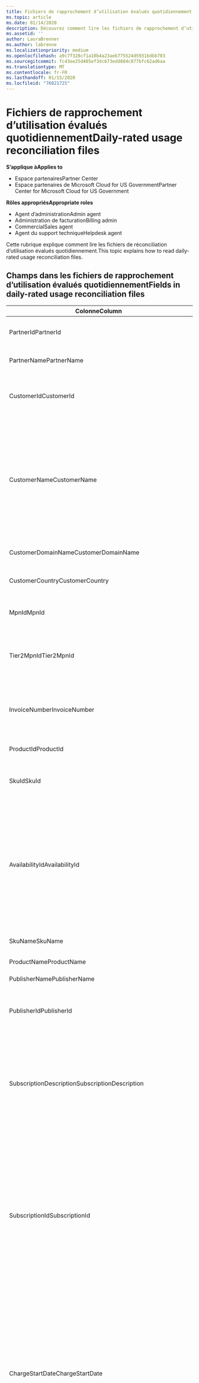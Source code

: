 ```yaml
---
title: Fichiers de rapprochement d’utilisation évalués quotidiennement | Espace partenaires
ms.topic: article
ms.date: 01/14/2020
description: Découvrez comment lire les fichiers de rapprochement d’utilisation évalués quotidiennement dans l’espace partenaires.
ms.assetid: ''
author: LauraBrenner
ms.author: labrenne
ms.localizationpriority: medium
ms.openlocfilehash: a9c7f328cf1a10b4a23aeb775524d5931bdbb703
ms.sourcegitcommit: fc43ee25d405ef3dc673edd884c877bfc62ad6aa
ms.translationtype: MT
ms.contentlocale: fr-FR
ms.lasthandoff: 01/15/2020
ms.locfileid: "76021725"
---
```

# <a name="daily-rated-usage-reconciliation-files"></a><span data-ttu-id="d0ad8-103">Fichiers de rapprochement d’utilisation évalués quotidiennement</span><span class="sxs-lookup"><span data-stu-id="d0ad8-103">Daily-rated usage reconciliation files</span></span>

<span data-ttu-id="d0ad8-104">**S’applique à**</span><span class="sxs-lookup"><span data-stu-id="d0ad8-104">**Applies to**</span></span>

- <span data-ttu-id="d0ad8-105">Espace partenaires</span><span class="sxs-lookup"><span data-stu-id="d0ad8-105">Partner Center</span></span>
- <span data-ttu-id="d0ad8-106">Espace partenaires de Microsoft Cloud for US Government</span><span class="sxs-lookup"><span data-stu-id="d0ad8-106">Partner Center for Microsoft Cloud for US Government</span></span>

<span data-ttu-id="d0ad8-107">**Rôles appropriés**</span><span class="sxs-lookup"><span data-stu-id="d0ad8-107">**Appropriate roles**</span></span>

- <span data-ttu-id="d0ad8-108">Agent d’administration</span><span class="sxs-lookup"><span data-stu-id="d0ad8-108">Admin agent</span></span>
- <span data-ttu-id="d0ad8-109">Administration de facturation</span><span class="sxs-lookup"><span data-stu-id="d0ad8-109">Billing admin</span></span>
- <span data-ttu-id="d0ad8-110">Commercial</span><span class="sxs-lookup"><span data-stu-id="d0ad8-110">Sales agent</span></span>
- <span data-ttu-id="d0ad8-111">Agent du support technique</span><span class="sxs-lookup"><span data-stu-id="d0ad8-111">Helpdesk agent</span></span>

<span data-ttu-id="d0ad8-112">Cette rubrique explique comment lire les fichiers de réconciliation d’utilisation évalués quotidiennement.</span><span class="sxs-lookup"><span data-stu-id="d0ad8-112">This topic explains how to read daily-rated usage reconciliation files.</span></span>

## <a name="fields-in-daily-rated-usage-reconciliation-files"></a><span data-ttu-id="d0ad8-113">Champs dans les fichiers de rapprochement d’utilisation évalués quotidiennement</span><span class="sxs-lookup"><span data-stu-id="d0ad8-113">Fields in daily-rated usage reconciliation files</span></span>

| <span data-ttu-id="d0ad8-114">Colonne</span><span class="sxs-lookup"><span data-stu-id="d0ad8-114">Column</span></span> | <span data-ttu-id="d0ad8-115">Description</span><span class="sxs-lookup"><span data-stu-id="d0ad8-115">Description</span></span> |
| ------ | ----------- |
| <span data-ttu-id="d0ad8-116">PartnerId</span><span class="sxs-lookup"><span data-stu-id="d0ad8-116">PartnerId</span></span> | <span data-ttu-id="d0ad8-117">Identificateur de partenaire au format GUID.</span><span class="sxs-lookup"><span data-stu-id="d0ad8-117">Partner identifier in GUID format.</span></span> |
| <span data-ttu-id="d0ad8-118">PartnerName</span><span class="sxs-lookup"><span data-stu-id="d0ad8-118">PartnerName</span></span> | <span data-ttu-id="d0ad8-119">Nom du partenaire.</span><span class="sxs-lookup"><span data-stu-id="d0ad8-119">Partner name.</span></span> |
| <span data-ttu-id="d0ad8-120">CustomerId</span><span class="sxs-lookup"><span data-stu-id="d0ad8-120">CustomerId</span></span> | <span data-ttu-id="d0ad8-121">Identificateur Microsoft unique du client au format GUID.</span><span class="sxs-lookup"><span data-stu-id="d0ad8-121">Unique Microsoft identifier for the customer in GUID format.</span></span> |
| <span data-ttu-id="d0ad8-122">CustomerName</span><span class="sxs-lookup"><span data-stu-id="d0ad8-122">CustomerName</span></span> | <span data-ttu-id="d0ad8-123">Nom de l’entreprise du client comme indiqué dans l’Espace partenaires.</span><span class="sxs-lookup"><span data-stu-id="d0ad8-123">Customer's organization name as reported in Partner Center.</span></span> <span data-ttu-id="d0ad8-124">*Cette colonne est très importante pour rapprocher la facture de vos informations système.*</span><span class="sxs-lookup"><span data-stu-id="d0ad8-124">*This column is very important for reconciling the invoice with your system information.*</span></span> |
| <span data-ttu-id="d0ad8-125">CustomerDomainName</span><span class="sxs-lookup"><span data-stu-id="d0ad8-125">CustomerDomainName</span></span> | <span data-ttu-id="d0ad8-126">Nom de domaine du client.</span><span class="sxs-lookup"><span data-stu-id="d0ad8-126">The customer's domain name.</span></span> |
| <span data-ttu-id="d0ad8-127">CustomerCountry</span><span class="sxs-lookup"><span data-stu-id="d0ad8-127">CustomerCountry</span></span> | <span data-ttu-id="d0ad8-128">Le pays dans lequel se trouve le client.</span><span class="sxs-lookup"><span data-stu-id="d0ad8-128">The country in which the customer is located.</span></span> |
| <span data-ttu-id="d0ad8-129">MpnId</span><span class="sxs-lookup"><span data-stu-id="d0ad8-129">MpnId</span></span> | <span data-ttu-id="d0ad8-130">Identificateur MPN du partenaire CSP.</span><span class="sxs-lookup"><span data-stu-id="d0ad8-130">MPN identifier of the CSP partner.</span></span> |
| <span data-ttu-id="d0ad8-131">Tier2MpnId</span><span class="sxs-lookup"><span data-stu-id="d0ad8-131">Tier2MpnId</span></span> | <span data-ttu-id="d0ad8-132">Identificateur MPN du revendeur de l’enregistrement pour l’abonnement.</span><span class="sxs-lookup"><span data-stu-id="d0ad8-132">MPN identifier of the reseller of record for the subscription.</span></span> |
| <span data-ttu-id="d0ad8-133">InvoiceNumber</span><span class="sxs-lookup"><span data-stu-id="d0ad8-133">InvoiceNumber</span></span> | <span data-ttu-id="d0ad8-134">Le numéro de la facture dans laquelle la transaction spécifiée apparaît.</span><span class="sxs-lookup"><span data-stu-id="d0ad8-134">Invoice number where the specified transaction appears.</span></span> |
| <span data-ttu-id="d0ad8-135">ProductId</span><span class="sxs-lookup"><span data-stu-id="d0ad8-135">ProductId</span></span> | <span data-ttu-id="d0ad8-136">Identificateur du produit.</span><span class="sxs-lookup"><span data-stu-id="d0ad8-136">The identifier for the product.</span></span> |
| <span data-ttu-id="d0ad8-137">SkuId</span><span class="sxs-lookup"><span data-stu-id="d0ad8-137">SkuId</span></span> | <span data-ttu-id="d0ad8-138">Identificateur d’une référence (SKU) particulière.</span><span class="sxs-lookup"><span data-stu-id="d0ad8-138">The identifier for a particular SKU.</span></span> |
| <span data-ttu-id="d0ad8-139">AvailabilityId</span><span class="sxs-lookup"><span data-stu-id="d0ad8-139">AvailabilityId</span></span> | <span data-ttu-id="d0ad8-140">Identificateur pour la disponibilité d’une référence (SKU) particulière.</span><span class="sxs-lookup"><span data-stu-id="d0ad8-140">The identifier for a particular SKU's availability.</span></span> <span data-ttu-id="d0ad8-141">Cela indique si la référence (SKU) est disponible à l’achat dans le pays, la devise, le secteur d’activité, etc.</span><span class="sxs-lookup"><span data-stu-id="d0ad8-141">This shows whether the SKU is available for purchase in the given country, currency, industry segment, etc.</span></span> |
| <span data-ttu-id="d0ad8-142">SkuName</span><span class="sxs-lookup"><span data-stu-id="d0ad8-142">SkuName</span></span> | <span data-ttu-id="d0ad8-143">Le titre d'une référence spécifique.</span><span class="sxs-lookup"><span data-stu-id="d0ad8-143">The title for a particular SKU.</span></span> |
| <span data-ttu-id="d0ad8-144">ProductName</span><span class="sxs-lookup"><span data-stu-id="d0ad8-144">ProductName</span></span> | <span data-ttu-id="d0ad8-145">Le nom du produit.</span><span class="sxs-lookup"><span data-stu-id="d0ad8-145">The name of the product.</span></span> |
| <span data-ttu-id="d0ad8-146">PublisherName</span><span class="sxs-lookup"><span data-stu-id="d0ad8-146">PublisherName</span></span> | <span data-ttu-id="d0ad8-147">Nom de l'éditeur.</span><span class="sxs-lookup"><span data-stu-id="d0ad8-147">The name of the publisher.</span></span> |
| <span data-ttu-id="d0ad8-148">PublisherId</span><span class="sxs-lookup"><span data-stu-id="d0ad8-148">PublisherId</span></span> | <span data-ttu-id="d0ad8-149">Identificateur du serveur de publication au format GUID.</span><span class="sxs-lookup"><span data-stu-id="d0ad8-149">The identifier of the publisher in GUID format.</span></span> |
| <span data-ttu-id="d0ad8-150">SubscriptionDescription</span><span class="sxs-lookup"><span data-stu-id="d0ad8-150">SubscriptionDescription</span></span> | <span data-ttu-id="d0ad8-151">Le nom de l’offre de service achetée par le client, comme défini dans la liste des prix.</span><span class="sxs-lookup"><span data-stu-id="d0ad8-151">The name of the service offering purchased by the customer, as defined in the price list.</span></span> <span data-ttu-id="d0ad8-152">(Il s’agit d’un champ identique à **OfferName**).</span><span class="sxs-lookup"><span data-stu-id="d0ad8-152">(This is an identical field to **OfferName**).</span></span> |
| <span data-ttu-id="d0ad8-153">SubscriptionId</span><span class="sxs-lookup"><span data-stu-id="d0ad8-153">SubscriptionId</span></span> | <span data-ttu-id="d0ad8-154">Identificateur unique pour un abonnement dans la plateforme de facturation Microsoft.</span><span class="sxs-lookup"><span data-stu-id="d0ad8-154">Unique identifier for a subscription in the Microsoft billing platform.</span></span> <span data-ttu-id="d0ad8-155">Non utilisé pour le rapprochement.</span><span class="sxs-lookup"><span data-stu-id="d0ad8-155">Not used for reconciliation.</span></span> <span data-ttu-id="d0ad8-156">*Cet identificateur n’est pas le même que l' **ID d’abonnement** dans la console d’administration partenaire.*</span><span class="sxs-lookup"><span data-stu-id="d0ad8-156">*This identifier is not the same as the **Subscription ID** on the partner admin console.*</span></span> |
| <span data-ttu-id="d0ad8-157">ChargeStartDate</span><span class="sxs-lookup"><span data-stu-id="d0ad8-157">ChargeStartDate</span></span> | <span data-ttu-id="d0ad8-158">Date de début du cycle de facturation (sauf lors de la présentation de dates de données d’utilisation latentes précédemment non facturées du cycle de facturation précédent).</span><span class="sxs-lookup"><span data-stu-id="d0ad8-158">Start date of the billing cycle (except when presenting dates of previously uncharged latent usage data from the previous billing cycle).</span></span> <span data-ttu-id="d0ad8-159">L’heure indique toujours le début de la journée, 0:00.</span><span class="sxs-lookup"><span data-stu-id="d0ad8-159">The time is always the beginning of the day, 0:00.</span></span> |
| <span data-ttu-id="d0ad8-160">ChargeEndDate</span><span class="sxs-lookup"><span data-stu-id="d0ad8-160">ChargeEndDate</span></span> | <span data-ttu-id="d0ad8-161">Date de fin du cycle de facturation (sauf lors de la présentation de dates de données d’utilisation latentes précédemment non facturées du cycle bilingue précédent).</span><span class="sxs-lookup"><span data-stu-id="d0ad8-161">End date of billing cycle (except when presenting dates of previously uncharged latent usage data from the previous biling cycle).</span></span> <span data-ttu-id="d0ad8-162">L’heure indique toujours la fin de la journée, 23:59.</span><span class="sxs-lookup"><span data-stu-id="d0ad8-162">The time is always the end of the day, 23:59.</span></span> |
| <span data-ttu-id="d0ad8-163">UsageDate</span><span class="sxs-lookup"><span data-stu-id="d0ad8-163">UsageDate</span></span> | <span data-ttu-id="d0ad8-164">Date d’utilisation du service.</span><span class="sxs-lookup"><span data-stu-id="d0ad8-164">Date of service usage.</span></span> |
| <span data-ttu-id="d0ad8-165">MeterType</span><span class="sxs-lookup"><span data-stu-id="d0ad8-165">MeterType</span></span> | <span data-ttu-id="d0ad8-166">Type de compteur.</span><span class="sxs-lookup"><span data-stu-id="d0ad8-166">The type of meter.</span></span> |
| <span data-ttu-id="d0ad8-167">MeterCategory</span><span class="sxs-lookup"><span data-stu-id="d0ad8-167">MeterCategory</span></span> | <span data-ttu-id="d0ad8-168">Service de niveau supérieur pour l’utilisation.</span><span class="sxs-lookup"><span data-stu-id="d0ad8-168">The top-level service for the usage.</span></span> |
| <span data-ttu-id="d0ad8-169">MeterId</span><span class="sxs-lookup"><span data-stu-id="d0ad8-169">MeterId</span></span> | <span data-ttu-id="d0ad8-170">Identificateur du compteur utilisé.</span><span class="sxs-lookup"><span data-stu-id="d0ad8-170">The identifier for the meter being used.</span></span> |
| <span data-ttu-id="d0ad8-171">MeterSubCategory</span><span class="sxs-lookup"><span data-stu-id="d0ad8-171">MeterSubCategory</span></span> | <span data-ttu-id="d0ad8-172">Le type de service Azure, qui peut affecter la vitesse.</span><span class="sxs-lookup"><span data-stu-id="d0ad8-172">The type of Azure service, which can affect the rate.</span></span> |
| <span data-ttu-id="d0ad8-173">MeterName</span><span class="sxs-lookup"><span data-stu-id="d0ad8-173">MeterName</span></span> | <span data-ttu-id="d0ad8-174">Unité de mesure du compteur consommé.</span><span class="sxs-lookup"><span data-stu-id="d0ad8-174">The unit of measure for the meter being consumed.</span></span> |
| <span data-ttu-id="d0ad8-175">MeterRegion</span><span class="sxs-lookup"><span data-stu-id="d0ad8-175">MeterRegion</span></span> | <span data-ttu-id="d0ad8-176">Cette colonne identifie l’emplacement d’un centre de données dans la région (le cas échéant).</span><span class="sxs-lookup"><span data-stu-id="d0ad8-176">This column identifies the location of a data center within the region for services where this is applicable and populated.</span></span> |
| <span data-ttu-id="d0ad8-177">Unit</span><span class="sxs-lookup"><span data-stu-id="d0ad8-177">Unit</span></span> | <span data-ttu-id="d0ad8-178">Unité du **nom**de la ressource.</span><span class="sxs-lookup"><span data-stu-id="d0ad8-178">The unit of the resource **Name**.</span></span> |
| <span data-ttu-id="d0ad8-179">ResourceLocation</span><span class="sxs-lookup"><span data-stu-id="d0ad8-179">ResourceLocation</span></span> | <span data-ttu-id="d0ad8-180">Centre de données dans lequel le compteur est en cours d’exécution.</span><span class="sxs-lookup"><span data-stu-id="d0ad8-180">The data center where the meter is running.</span></span> |
| <span data-ttu-id="d0ad8-181">ConsumedService</span><span class="sxs-lookup"><span data-stu-id="d0ad8-181">ConsumedService</span></span> | <span data-ttu-id="d0ad8-182">Service de plateforme Azure que vous avez utilisé.</span><span class="sxs-lookup"><span data-stu-id="d0ad8-182">The Azure platform service that you used.</span></span> |
| <span data-ttu-id="d0ad8-183">ResourceGroup</span><span class="sxs-lookup"><span data-stu-id="d0ad8-183">ResourceGroup</span></span> | <span data-ttu-id="d0ad8-184">Représente un conteneur qui contient les ressources associées pour une solution Azure.</span><span class="sxs-lookup"><span data-stu-id="d0ad8-184">Represents a container that holds related resources for an Azure solution.</span></span> |
| <span data-ttu-id="d0ad8-185">ResourceURI</span><span class="sxs-lookup"><span data-stu-id="d0ad8-185">ResourceURI</span></span> | <span data-ttu-id="d0ad8-186">URI de la ressource en cours d’utilisation.</span><span class="sxs-lookup"><span data-stu-id="d0ad8-186">The URI of the resource being used.</span></span> |
| <span data-ttu-id="d0ad8-187">ChargeType</span><span class="sxs-lookup"><span data-stu-id="d0ad8-187">ChargeType</span></span> | <span data-ttu-id="d0ad8-188">Le type de frais ou d’ajustement.</span><span class="sxs-lookup"><span data-stu-id="d0ad8-188">The type of charge or adjustment.</span></span>  |
| <span data-ttu-id="d0ad8-189">UnitPrice</span><span class="sxs-lookup"><span data-stu-id="d0ad8-189">UnitPrice</span></span> | <span data-ttu-id="d0ad8-190">Prix par licence, tel que publié dans la liste de prix au moment de l’achat.</span><span class="sxs-lookup"><span data-stu-id="d0ad8-190">Price per license, as published in the price list at the time of purchase.</span></span> <span data-ttu-id="d0ad8-191">Assurez-vous que ce prix correspond aux informations stockées dans votre système de facturation au cours du rapprochement.</span><span class="sxs-lookup"><span data-stu-id="d0ad8-191">Make sure this price matches the information stored in your billing system during reconciliation.</span></span> |
| <span data-ttu-id="d0ad8-192">Quantité</span><span class="sxs-lookup"><span data-stu-id="d0ad8-192">Quantity</span></span> | <span data-ttu-id="d0ad8-193">Nombre de licences.</span><span class="sxs-lookup"><span data-stu-id="d0ad8-193">Number of licenses.</span></span> <span data-ttu-id="d0ad8-194">Assurez-vous que ce prix correspond aux informations stockées dans votre système de facturation au cours du rapprochement.</span><span class="sxs-lookup"><span data-stu-id="d0ad8-194">Make sure this price matches the information stored in your billing system during reconciliation.</span></span> |
| <span data-ttu-id="d0ad8-195">Unité</span><span class="sxs-lookup"><span data-stu-id="d0ad8-195">UnitType</span></span> | <span data-ttu-id="d0ad8-196">Type d’unité dans lequel le compteur est facturé.</span><span class="sxs-lookup"><span data-stu-id="d0ad8-196">The type of unit the meter is charged in.</span></span>  |
| <span data-ttu-id="d0ad8-197">BillingPreTaxTotal</span><span class="sxs-lookup"><span data-stu-id="d0ad8-197">BillingPreTaxTotal</span></span> | <span data-ttu-id="d0ad8-198">Montant total de la facturation avant taxes.</span><span class="sxs-lookup"><span data-stu-id="d0ad8-198">Total billing amount before taxes.</span></span> |
| <span data-ttu-id="d0ad8-199">BillingCurrency</span><span class="sxs-lookup"><span data-stu-id="d0ad8-199">BillingCurrency</span></span> | <span data-ttu-id="d0ad8-200">Devise dans la région géographique du client.</span><span class="sxs-lookup"><span data-stu-id="d0ad8-200">The currency in the customer's geographic region.</span></span> |
| <span data-ttu-id="d0ad8-201">PricingPreTaxTotal</span><span class="sxs-lookup"><span data-stu-id="d0ad8-201">PricingPreTaxTotal</span></span> | <span data-ttu-id="d0ad8-202">La tarification avant les taxes est ajoutée.</span><span class="sxs-lookup"><span data-stu-id="d0ad8-202">The pricing before taxes are added.</span></span> |
| <span data-ttu-id="d0ad8-203">PricingCurrency</span><span class="sxs-lookup"><span data-stu-id="d0ad8-203">PricingCurrency</span></span> | <span data-ttu-id="d0ad8-204">Devise dans la liste de prix.</span><span class="sxs-lookup"><span data-stu-id="d0ad8-204">The currency in the price list.</span></span> |
| <span data-ttu-id="d0ad8-205">ServiceInfo1</span><span class="sxs-lookup"><span data-stu-id="d0ad8-205">ServiceInfo1</span></span> | <span data-ttu-id="d0ad8-206">Nombre de connexions Service Bus qui ont été approvisionnées et utilisées pour un jour donné.</span><span class="sxs-lookup"><span data-stu-id="d0ad8-206">The number of Service Bus connections that were provisioned and utilized on a given day.</span></span> |
| <span data-ttu-id="d0ad8-207">ServiceInfo2</span><span class="sxs-lookup"><span data-stu-id="d0ad8-207">ServiceInfo2</span></span> | <span data-ttu-id="d0ad8-208">Champ hérité qui capture les métadonnées facultatives propres au service.</span><span class="sxs-lookup"><span data-stu-id="d0ad8-208">A legacy field that captures optional service-specific metadata.</span></span> |
| <span data-ttu-id="d0ad8-209">Balises</span><span class="sxs-lookup"><span data-stu-id="d0ad8-209">Tags</span></span> | <span data-ttu-id="d0ad8-210">Représente une organisation logique des ressources Azure définies par l’utilisateur.</span><span class="sxs-lookup"><span data-stu-id="d0ad8-210">Represents a logical organization of Azure resources set by the user.</span></span> |
| <span data-ttu-id="d0ad8-211">AdditionalInfo</span><span class="sxs-lookup"><span data-stu-id="d0ad8-211">AdditionalInfo</span></span> | <span data-ttu-id="d0ad8-212">Toutes les informations supplémentaires non couvertes sont dans les autres colonnes.</span><span class="sxs-lookup"><span data-stu-id="d0ad8-212">Any additional information not covered in other columns.</span></span> |
| <span data-ttu-id="d0ad8-213">EffectiveUnitPrice</span><span class="sxs-lookup"><span data-stu-id="d0ad8-213">EffectiveUnitPrice</span></span> | <span data-ttu-id="d0ad8-214">Valeur réelle facturée par unité, y compris les remises, les crédits acquis, etc.</span><span class="sxs-lookup"><span data-stu-id="d0ad8-214">The actual value charged per unit, including any discounts, earned credit, etc.</span></span> |
| <span data-ttu-id="d0ad8-215">PCToBCExchangeRate</span><span class="sxs-lookup"><span data-stu-id="d0ad8-215">PCToBCExchangeRate</span></span> | <span data-ttu-id="d0ad8-216">Taux de change appliqué pour la devise de tarification à la devise de facturation.</span><span class="sxs-lookup"><span data-stu-id="d0ad8-216">Exchange rate applied for pricing currency to billing currency.</span></span> |
| <span data-ttu-id="d0ad8-217">PCToBCExchangeRateDate</span><span class="sxs-lookup"><span data-stu-id="d0ad8-217">PCToBCExchangeRateDate</span></span> | <span data-ttu-id="d0ad8-218">Date à laquelle la devise de tarification pour la devise de facturation est déterminée.</span><span class="sxs-lookup"><span data-stu-id="d0ad8-218">The date on which the pricing currency to the billing currency is determined.</span></span> |
| <span data-ttu-id="d0ad8-219">EntitlementId</span><span class="sxs-lookup"><span data-stu-id="d0ad8-219">EntitlementId</span></span> | <span data-ttu-id="d0ad8-220">Représente l’ID d’abonnement Azure.</span><span class="sxs-lookup"><span data-stu-id="d0ad8-220">Represents the Azure Subscription ID.</span></span> |
| <span data-ttu-id="d0ad8-221">EntitlementDescription</span><span class="sxs-lookup"><span data-stu-id="d0ad8-221">EntitlementDescription</span></span> | <span data-ttu-id="d0ad8-222">Représente le nom de l’ID d’abonnement Azure.</span><span class="sxs-lookup"><span data-stu-id="d0ad8-222">Represents the name of the Azure Subscription ID.</span></span> |
| <span data-ttu-id="d0ad8-223">PartnerEarnedCreditPercentage</span><span class="sxs-lookup"><span data-stu-id="d0ad8-223">PartnerEarnedCreditPercentage</span></span> | <span data-ttu-id="d0ad8-224">Affiche le PartnerEarnedCredit de l’élément de ligne.</span><span class="sxs-lookup"><span data-stu-id="d0ad8-224">Displays the PartnerEarnedCredit for the line item.</span></span> <span data-ttu-id="d0ad8-225">Le crédit gagné aura une valeur de 0 ou de 15 pour cent</span><span class="sxs-lookup"><span data-stu-id="d0ad8-225">Earned credit will be either 0 or 15 percent</span></span> |
